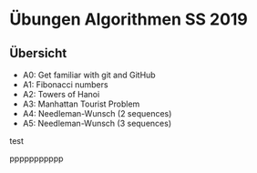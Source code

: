 # Übungen Algorithmen SS 2019

## Übersicht

* A0: Get familiar with git and GitHub
* A1: Fibonacci numbers
* A2: Towers of Hanoi
* A3: Manhattan Tourist Problem
* A4: Needleman-Wunsch (2 sequences)
* A5: Needleman-Wunsch (3 sequences)


test

ppppppppppp
